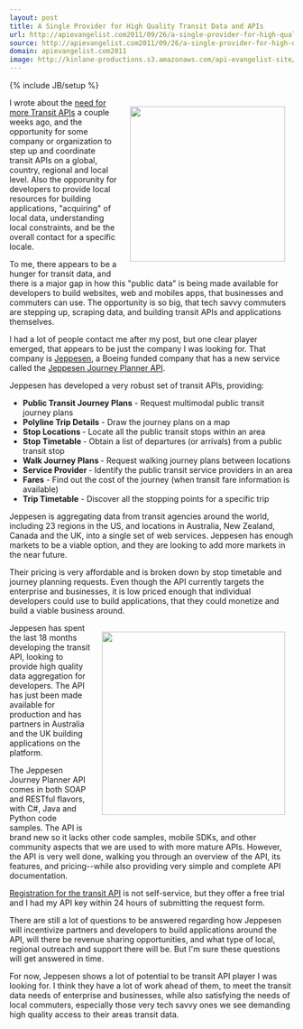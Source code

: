```yaml
---
layout: post
title: A Single Provider for High Quality Transit Data and APIs
url: http://apievangelist.com2011/09/26/a-single-provider-for-high-quality-transit-data-and-apis/
source: http://apievangelist.com2011/09/26/a-single-provider-for-high-quality-transit-data-and-apis/
domain: apievangelist.com2011
image: http://kinlane-productions.s3.amazonaws.com/api-evangelist-site/blog/jeppesen-logo-400.jpg
---
```

{% include JB/setup %}
<p><a href="http://ww1.jeppesen.com/main/corporate/land/journey-planning/index.jsp" target="_blank"><img style="padding: 15px;" src="http://kinlane-productions.s3.amazonaws.com/api-evangelist/jeppesen/jeppesen-logo-400.jpg" alt="" width="275" align="right" /></a></p>
<p>I wrote about the <a title="need for more transit API" href="/2011/09/11/the-need-for-more-transit-apis/">need for more Transit APIs</a> a couple weeks ago, and the opportunity for some company or organization to step up and coordinate transit APIs on a global, country, regional and local level.  Also the opporunity for developers to provide local resources for building applications, "acquiring" of local data, understanding local constraints, and be the overall contact for a specific locale.</p>
<p>To me, there appears to be a hunger for transit data, and there is a major gap in how this "public data" is being made available for developers to build websites, web and mobiles apps, that businesses and commuters can use.  The opportunity is so big, that tech savvy commuters are stepping up, scraping data, and building transit APIs and applications themselves.</p>
<p>I had a lot of people contact me after my post, but one clear player emerged, that appears to be just the company I was looking for.  That company is <a title="Jeppesen" href="http://ww1.jeppesen.com/main/corporate/">Jeppesen</a>, a Boeing funded company that has a  new service called the <a title="Jeppesen Journey Planner API" href="http://ww1.jeppesen.com/main/corporate/land/journey-planning/index.jsp">Jeppesen Journey Planner API</a>.</p>
<p>Jeppesen has developed a very robust set of transit APIs, providing:</p>
<ul class="mainlist">
<li><strong>Public Transit Journey Plans</strong> - Request multimodal public transit journey plans</li>
<li><strong>Polyline Trip Details</strong> - Draw the journey plans on a map</li>
<li><strong>Stop Locations </strong>- Locate all the public transit stops within an area</li>
<li><strong>Stop Timetable </strong>- Obtain a list of departures (or arrivals) from a public transit stop</li>
<li><strong>Walk Journey Plans </strong>- Request walking journey plans between locations</li>
<li><strong>Service Provider </strong>- Identify the public transit service providers in an area</li>
<li><strong>Fares</strong> - Find out the cost of the journey (when transit fare information is available)</li>
<li><strong>Trip Timetable</strong> - Discover all the stopping points for a specific trip</li>
</ul>
<p>Jeppesen is aggregating data from transit agencies around the world, including 23 regions in the US, and locations in Australia, New Zealand, Canada and the UK, into a single set of web services.  Jeppesen has enough markets to be a viable option, and they are looking to add more markets in the near future.</p>
<p>Their pricing is very affordable and is broken down by stop timetable and journey planning requests.   Even though the API currently targets the enterprise and businesses, it is low priced enough that individual developers could use to build applications, that they could monetize and build a viable business around.</p>
<p><a href="http://ww1.jeppesen.com/main/corporate/land/journey-planning/index.jsp" target="_blank"><img style="padding: 15px;" src="http://kinlane-productions.s3.amazonaws.com/api-evangelist/jeppesen/Jeppesen-Journey-Planner.png" alt="" width="325" align="right" /></a></p>
<p>Jeppesen has spent the last 18 months developing the transit API, looking to provide high quality data aggregation for developers.  The API has just been made available for production and has partners in Australia and the UK building applications on the platform.</p>
<p>The Jeppesen Journey Planner API comes in both SOAP and RESTful flavors, with C#, Java and Python code samples.  The API is brand new so it lacks other code samples, mobile SDKs, and other community aspects that we are used to with more mature APIs.  However, the API is very well done, walking you through an overview of the API, its features, and pricing--while also providing very simple and complete API documentation.</p>
<p><a title="Registration for the transit API" href="http://ww1.jeppesen.com/main/corporate/land/journey-planning/signup.jsp">Registration for the transit API</a> is not self-service, but they offer a free trial and I had my API key within 24 hours of submitting the request form.</p>
<p>There are still a lot of questions to be answered regarding how Jeppesen will incentivize partners and developers to build applications around the API, will there be revenue sharing opportunities, and what type of local, regional outreach and support there will be.  But I'm sure these questions will get answered in time.</p>
<p>For now, Jeppesen shows a lot of potential to be transit API player I was looking for.  I think they have a lot of work ahead of them, to meet the transit data needs of enterprise and businesses, while also satisfying the needs of local commuters, especially those very tech savvy ones we see demanding high quality access to their areas transit data.</p>
